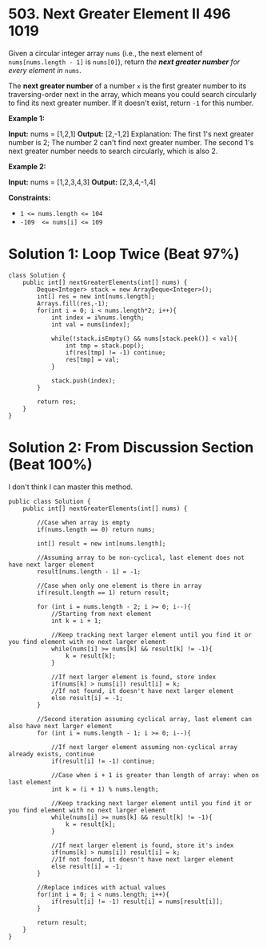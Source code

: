 # 503. Next Greater Element II 496 1019
Given a circular integer array  `nums`  (i.e., the next element of  `nums[nums.length - 1]`  is  `nums[0]`), return  _the  **next greater number**  for every element in_  `nums`.

The  **next greater number**  of a number  `x`  is the first greater number to its traversing-order next in the array, which means you could search circularly to find its next greater number. If it doesn't exist, return  `-1`  for this number.

**Example 1:**

**Input:** nums = [1,2,1]
**Output:** [2,-1,2]
Explanation: The first 1's next greater number is 2; 
The number 2 can't find next greater number. 
The second 1's next greater number needs to search circularly, which is also 2.

**Example 2:**

**Input:** nums = [1,2,3,4,3]
**Output:** [2,3,4,-1,4]

**Constraints:**

-   `1 <= nums.length <= 104`
-   `-109  <= nums[i] <= 109`

# Solution 1: Loop Twice (Beat 97%)
```
class Solution {
    public int[] nextGreaterElements(int[] nums) {
        Deque<Integer> stack = new ArrayDeque<Integer>();
        int[] res = new int[nums.length];
        Arrays.fill(res,-1);
        for(int i = 0; i < nums.length*2; i++){
            int index = i%nums.length;
            int val = nums[index];
            
            while(!stack.isEmpty() && nums[stack.peek()] < val){
                int tmp = stack.pop();
                if(res[tmp] != -1) continue;
                res[tmp] = val;
            }
            
            stack.push(index);
        }
        
        return res;
    }
}
```

# Solution 2: From Discussion Section (Beat 100%)
I don't think I can master this method.
```
public class Solution {
    public int[] nextGreaterElements(int[] nums) {

        //Case when array is empty
        if(nums.length == 0) return nums;
      
        int[] result = new int[nums.length];

        //Assuming array to be non-cyclical, last element does not have next larger element
        result[nums.length - 1] = -1;

        //Case when only one element is there in array     
        if(result.length == 1) return result;

        for (int i = nums.length - 2; i >= 0; i--){   
            //Starting from next element
            int k = i + 1;

            //Keep tracking next larger element until you find it or you find element with no next larger element
            while(nums[i] >= nums[k] && result[k] != -1){
                k = result[k];
            }
            
            //If next larger element is found, store index      
            if(nums[k] > nums[i]) result[i] = k;
            //If not found, it doesn't have next larger element
            else result[i] = -1;
        }
        
        //Second iteration assuming cyclical array, last element can also have next larger element
        for (int i = nums.length - 1; i >= 0; i--){   

            //If next larger element assuming non-cyclical array already exists, continue
            if(result[i] != -1) continue;
      
            //Case when i + 1 is greater than length of array: when on last element
            int k = (i + 1) % nums.length;

            //Keep tracking next larger element until you find it or you find element with no next larger element
            while(nums[i] >= nums[k] && result[k] != -1){
                k = result[k];
            }

            //If next larger element is found, store it's index
            if(nums[k] > nums[i]) result[i] = k;
            //If not found, it doesn't have next larger element
            else result[i] = -1;
        }

        //Replace indices with actual values
        for(int i = 0; i < nums.length; i++){
            if(result[i] != -1) result[i] = nums[result[i]];
        }

        return result;
    }
}
```